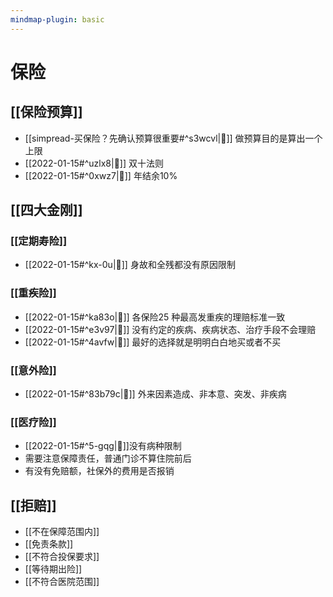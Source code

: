 ```yaml
---
mindmap-plugin: basic
---
```

# 保险
## [[保险预算]]
- [[simpread-买保险？先确认预算很重要#^s3wcvl|📌]] 做预算目的是算出一个上限
- [[2022-01-15#^uzlx8|📌]] 双十法则
- [[2022-01-15#^0xwz7|📌]] 年结余10%
## [[四大金刚]]
### [[定期寿险]]
- [[2022-01-15#^kx-0u|📌]] 身故和全残都没有原因限制

### [[重疾险]]
- [[2022-01-15#^ka83o|📌]] 各保险25 种最高发重疾的理赔标准一致
- [[2022-01-15#^e3v97|📌]] 没有约定的疾病、疾病状态、治疗手段不会理赔
- [[2022-01-15#^4avfw|📌]] 最好的选择就是明明白白地买或者不买
### [[意外险]]
- [[2022-01-15#^83b79c|📌]] 外来因素造成、非本意、突发、非疾病
### [[医疗险]]
- [[2022-01-15#^5-gqg|📌]]没有病种限制
- 需要注意保障责任，普通门诊不算住院前后
- 有没有免赔额，社保外的费用是否报销
## [[拒赔]]
- [[不在保障范围内]]
- [[免责条款]]
- [[不符合投保要求]]
- [[等待期出险]]
- [[不符合医院范围]]
